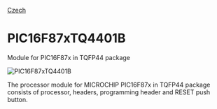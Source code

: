 
[Czech](./README.cs.md)
<!--- module --->
# PIC16F87xTQ4401B
<!--- Emodule --->

<!--- subtitle --->Module for PIC16F87x in TQFP44 package<!--- Esubtitle --->

![PIC16F87xTQ4401B](/doc/img/PIC16F87xTQ4401B_QRcode.png)

<!--- description --->The processor module for MICROCHIP PIC16F87x in TQFP44 package consists of processor, headers, programming header and RESET push button.<!--- Edescription --->
            